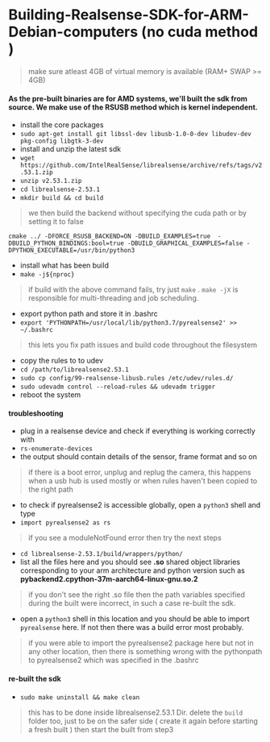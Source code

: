 # Building-Realsense-SDK-for-ARM-Debian-computers (no cuda method )
>make sure atleast 4GB of virtual memory is available (RAM+ SWAP >= 4GB)
#### As the pre-built binaries are for AMD systems, we'll built the sdk from source. We make use of the RSUSB method which is kernel independent.
- install the core packages
- `sudo apt-get install git libssl-dev libusb-1.0-0-dev libudev-dev pkg-config libgtk-3-dev` 
- install and unzip the latest sdk
- `wget https://github.com/IntelRealSense/librealsense/archive/refs/tags/v2.53.1.zip`
- `unzip v2.53.1.zip`
- `cd librealsense-2.53.1`
- `mkdir build && cd build`
> we then build the backend without specifying the cuda path or by setting it to false
````
cmake ../ -DFORCE_RSUSB_BACKEND=ON -DBUILD_EXAMPLES=true  -DBUILD_PYTHON_BINDINGS:bool=true -DBUILD_GRAPHICAL_EXAMPLES=false -DPYTHON_EXECUTABLE=/usr/bin/python3
````
- install what has been build
- `make -j${nproc}`
> if build with the above command fails, try just  `make` .
> `make -jX` is responsible for multi-threading and job scheduling.
- export python path and store it in .bashrc 
- `export 'PYTHONPATH=/usr/local/lib/python3.7/pyrealsense2' >> ~/.bashrc`
> this lets you fix path issues and build code throughout the filesystem
- copy the rules to  to udev
- `cd /path/to/librealsense2.53.1`
- `sudo cp config/99-realsense-libusb.rules /etc/udev/rules.d/`
- `sudo udevadm control --reload-rules && udevadm trigger`
- reboot the system
#### troubleshooting 
- plug in a realsense device and check if everything  is working correctly with
- `rs-enumerate-devices`
- the output should contain details of the sensor, frame format and so on
> if there is a boot error, unplug and replug the camera,  this happens when  a usb hub is used mostly or when rules haven't been copied to the right path
- to check if pyrealsense2 is accessible globally, open a `python3` shell and type
- `import pyrealsense2 as rs`
> if you see a moduleNotFound error then try the next steps
- `cd librealsense-2.53.1/build/wrappers/python/`
- list all the files here and you should see **.so** shared object libraries corresponding to your arm architecture and python version such as 
 **pybackend2.cpython-37m-aarch64-linux-gnu.so.2**
 > if you don't see the right .so file then the path variables specified during the built were incorrect, in such a case re-built the sdk. 
 - open a `python3` shell in this location and you should be able to import `pyrealsense` here. If not then there was a build error most probably.
 > if you were able to import the pyrealsense2 package here but not in any other location, then there is something wrong with the pythonpath to pyrealsense2 which was specified in the .bashrc
 #### **re-built the sdk**
 - `sudo make uninstall && make clean`  
 > this has to be done inside librealsense2.53.1 Dir.
 > delete the `build` folder too, just to be on the safer side ( create it again before starting a fresh built ) then start the built from step3

